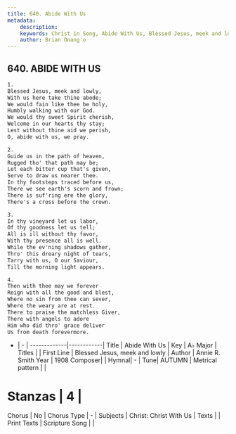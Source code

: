 ```yaml
---
title: 640. Abide With Us
metadata:
    description: 
    keywords: Christ in Song, Abide With Us, Blessed Jesus, meek and lowly, 
    author: Brian Onang'o
---
```



## 640. ABIDE WITH US

```txt
1.
Blessed Jesus, meek and lowly,
With us here take thine abode;
We would fain like thee be holy,
Humbly walking with our God.
We would thy sweet Spirit cherish,
Welcome in our hearts thy stay;
Lest without thine aid we perish,
O, abide with us, we pray.

2.
Guide us in the path of heaven,
Rugged tho' that path may be;
Let each bitter cup that's given,
Serve to draw us nearer thee.
In thy footsteps traced before us,
There we see earth's scorn and frown;
There is suf'ring ere the glory,
There's a cross before the crown.

3.
In thy vineyard let us labor,
Of thy goodness let us tell;
All is ill without thy favor,
With thy presence all is well.
While the ev'ning shadows gather,
Thro' this dreary night of tears,
Tarry with us, O our Saviour,
Till the morning light appears.

4.
Then with thee may we forever
Reign with all the good and blest,
Where no sin from thee can sever,
Where the weary are at rest.
There to praise the matchless Giver,
There with angels to adore
Him who did thro' grace deliver
Us from death forevermore.
```

- |   -  |
-------------|------------|
Title | Abide With Us |
Key | A♭ Major |
Titles |  |
First Line | Blessed Jesus, meek and lowly |
Author | Annie R. Smith
Year | 1908
Composer|  |
Hymnal|  - |
Tune| AUTUMN |
Metrical pattern | |
# Stanzas | 4 |
Chorus | No |
Chorus Type | - |
Subjects | Christ: Christ With Us |
Texts |  |
Print Texts | 
Scripture Song |  |
  
